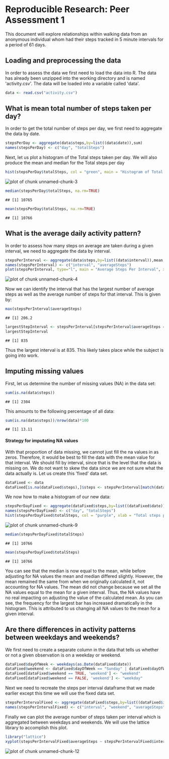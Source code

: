 # Reproducible Research: Peer Assessment 1
This document will explore relationships within walking data from an anonymous individual whom had their steps tracked in 5 minute intervals for a period of 61 days.

## Loading and preprocessing the data
In order to assess the data we first need to load the data into R.  The data has already been unzipped into the working directory and is named 'activity.csv'.  The data will be loaded into a variable called 'data'.


```r
data <- read.csv("activity.csv")
```


## What is mean total number of steps taken per day?
In order to get the total number of steps per day, we first need to aggregate the data by date.

```r
stepsPerDay <- aggregate(data$steps,by=list((data$date)),sum)
names(stepsPerDay) <- c("day", "totalSteps")
```

Next, let us plot a histogram of the Total steps taken per day.  We will also produce the mean and median for the Total steps per day


```r
hist(stepsPerDay$totalSteps, col = "green", main = "Histogram of Total Steps Taken per Day", xlab = "Total steps per day", ylab = "Frequency of Total Steps")
```

![plot of chunk unnamed-chunk-3](figure/unnamed-chunk-3.png) 

```r
median(stepsPerDay$totalSteps, na.rm=TRUE)
```

```
## [1] 10765
```

```r
mean(stepsPerDay$totalSteps, na.rm=TRUE)
```

```
## [1] 10766
```

## What is the average daily activity pattern?
In order to assess how many steps on average are taken during a given interval, we need to aggregate the data by interval.  


```r
stepsPerInterval <- aggregate(data$steps,by=list((data$interval)),mean, na.rm=TRUE)
names(stepsPerInterval) <- c("interval", "averageSteps")
plot(stepsPerInterval, type="l", main = "Average Steps Per Interval", xlab="Interval", ylab="Average Steps")
```

![plot of chunk unnamed-chunk-4](figure/unnamed-chunk-4.png) 

Now we can identify the interval that has the largest number of average steps as well as the average number of steps for that interval.  This is given by:


```r
max(stepsPerInterval$averageSteps)
```

```
## [1] 206.2
```

```r
largestStepInterval <- stepsPerInterval[stepsPerInterval$averageSteps == max(stepsPerInterval$averageSteps),1]
largestStepInterval
```

```
## [1] 835
```
Thus the largest interval is at 835.  This likely takes place while the subject is going into work.

## Imputing missing values
First, let us determine the number of missing values (NA) in the data set:

```r
sum(is.na(data$steps))
```

```
## [1] 2304
```

This amounts to the following percentage of all data:

```r
sum(is.na(data$steps))/nrow(data)*100
```

```
## [1] 13.11
```

#### Strategy for imputating NA values
With that proportion of data missing, we cannot just fill the na values in as zeros.  Therefore, it would be best to fill the data with the mean value for that interval.  We should fill by interval, since that is the level that the data is missing on.  We do not want to skew the data since we are not sure what the data actually is.  Let us create this 'fixed' data set.


```r
dataFixed <- data
dataFixed[is.na(dataFixed$steps),]$steps <- stepsPerInterval[match(dataFixed[is.na(dataFixed$steps),]$interval, stepsPerInterval$interval), ]$averageSteps
```

We now how to make a histogram of our new data:


```r
stepsPerDayFixed <- aggregate(dataFixed$steps,by=list((dataFixed$date)),sum)
names(stepsPerDayFixed) <- c("day", "totalSteps")
hist(stepsPerDayFixed$totalSteps, col = "purple", xlab = "Total steps per day", ylab = "Frequency of days for total steps", main = "Histogram of Total Steps per day with NA replacement" )
```

![plot of chunk unnamed-chunk-9](figure/unnamed-chunk-9.png) 

```r
median(stepsPerDayFixed$totalSteps)
```

```
## [1] 10766
```

```r
mean(stepsPerDayFixed$totalSteps)
```

```
## [1] 10766
```

You can see that the median is now equal to the mean, while before adjusting for NA values the mean and median differed slightly. However, the mean remained the same from when we originally calculated it, not accounting for NA values.  The mean did not change because we set all the NA values equal to the mean for a given interval.  Thus, the NA values have no real impacting on adjusting the value of the calculated mean. As you can see, the frequency for the largest bar has increased dramatically in the histogram.  This is attributed to us changing all NA values to the mean for a given interval.

## Are there differences in activity patterns between weekdays and weekends?
We first need to create a separate column in the data that tells us whether or not a given observation is on a weekday or weekend.

```r
dataFixed$dayOfWeek <- weekdays(as.Date(dataFixed$date))
dataFixed$weekend <- dataFixed$dayOfWeek == "Sunday" | dataFixed$dayOfWeek == "Saturday"
dataFixed[dataFixed$weekend == TRUE, 'weekend'] <- "weekend"
dataFixed[dataFixed$weekend == FALSE, 'weekend'] <- "weekday"
```

Next we need to recreate the steps per interval dataframe that we made earlier except this time we will use the fixed data set.


```r
stepsPerIntervalFixed <- aggregate(dataFixed$steps,by=list((dataFixed$interval), (dataFixed$weekend)),mean, na.rm=TRUE)
names(stepsPerIntervalFixed) <- c("interval", "weekend", "averageSteps")
```


Finally we can plot the average number of steps taken per interval which is aggregated between weekdays and weekends. We will use the lattice library to accomplish this plot.

```r
library("lattice")
xyplot(stepsPerIntervalFixed$averageSteps ~ stepsPerIntervalFixed$interval | stepsPerIntervalFixed$weekend, data, type="l", layout = c(1,2), xlab = "Interval", ylab = "Number of steps")
```

![plot of chunk unnamed-chunk-12](figure/unnamed-chunk-12.png) 

